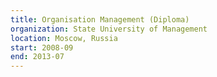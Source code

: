 ```yaml
---
title: Organisation Management (Diploma)
organization: State University of Management
location: Moscow, Russia
start: 2008-09
end: 2013-07
---
```

